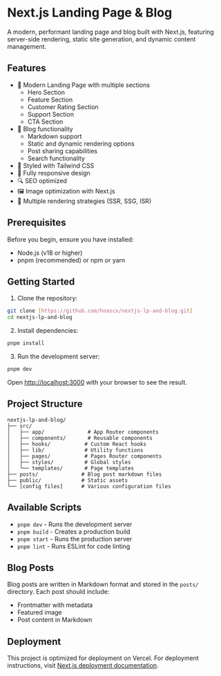 # Next.js Landing Page & Blog

A modern, performant landing page and blog built with Next.js, featuring server-side rendering, static site generation, and dynamic content management.

## Features

- 🚀 Modern Landing Page with multiple sections
  - Hero Section
  - Feature Section
  - Customer Rating Section
  - Support Section
  - CTA Section
- 📝 Blog functionality
  - Markdown support
  - Static and dynamic rendering options
  - Post sharing capabilities
  - Search functionality
- 🎨 Styled with Tailwind CSS
- 📱 Fully responsive design
- 🔍 SEO optimized
- 🖼️ Image optimization with Next.js
- 🔄 Multiple rendering strategies (SSR, SSG, ISR)

## Prerequisites

Before you begin, ensure you have installed:

- Node.js (v18 or higher)
- pnpm (recommended) or npm or yarn

## Getting Started

1. Clone the repository:

```bash
git clone [https://github.com/hnascx/nextjs-lp-and-blog.git]
cd nextjs-lp-and-blog
```

2. Install dependencies:

```bash
pnpm install
```

3. Run the development server:

```bash
pnpm dev
```

Open [http://localhost:3000](http://localhost:3000) with your browser to see the result.

## Project Structure

```
nextjs-lp-and-blog/
├── src/
│   ├── app/              # App Router components
│   ├── components/       # Reusable components
│   ├── hooks/           # Custom React hooks
│   ├── lib/             # Utility functions
│   ├── pages/           # Pages Router components
│   ├── styles/          # Global styles
│   └── templates/       # Page templates
├── posts/              # Blog post markdown files
├── public/             # Static assets
└── [config files]      # Various configuration files
```

## Available Scripts

- `pnpm dev` - Runs the development server
- `pnpm build` - Creates a production build
- `pnpm start` - Runs the production server
- `pnpm lint` - Runs ESLint for code linting

## Blog Posts

Blog posts are written in Markdown format and stored in the `posts/` directory. Each post should include:

- Frontmatter with metadata
- Featured image
- Post content in Markdown

## Deployment

This project is optimized for deployment on Vercel. For deployment instructions, visit [Next.js deployment documentation](https://nextjs.org/docs/deployment).